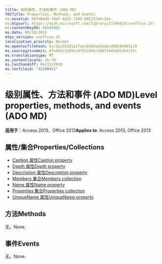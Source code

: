 ```yaml
---
title: 级别属性、方法和事件 (ADO MD)
TOCTitle: Properties, Methods, and Events
ms:assetid: 68fd04d9-f0e7-4425-7388-802337a6c1da
ms:mtpsurl: https://msdn.microsoft.com/library/JJ249413(v=office.15)
ms:contentKeyID: 48545401
ms.date: 09/18/2015
mtps_version: v=office.15
localization_priority: Normal
ms.openlocfilehash: ecc1a1352d1a1feec616daa3ae6cd8054bd651c9
ms.sourcegitcommit: 8fe462c32b91c87911942c188f3445e85a54137c
ms.translationtype: MT
ms.contentlocale: zh-CN
ms.lasthandoff: 04/23/2019
ms.locfileid: "32290011"
---
```

# <a name="level-properties-methods-and-events-ado-md"></a><span data-ttu-id="4f69a-102">级别属性、方法和事件 (ADO MD)</span><span class="sxs-lookup"><span data-stu-id="4f69a-102">Level properties, methods, and events (ADO MD)</span></span>

<span data-ttu-id="4f69a-103">**适用于**：Access 2013、Office 2013</span><span class="sxs-lookup"><span data-stu-id="4f69a-103">**Applies to**: Access 2013, Office 2013</span></span>

## <a name="propertiescollections"></a><span data-ttu-id="4f69a-104">属性/集合</span><span class="sxs-lookup"><span data-stu-id="4f69a-104">Properties/Collections</span></span>

- [<span data-ttu-id="4f69a-105">Caption 属性</span><span class="sxs-lookup"><span data-stu-id="4f69a-105">Caption property</span></span>](caption-property-ado-md.md)
- [<span data-ttu-id="4f69a-106">Depth 属性</span><span class="sxs-lookup"><span data-stu-id="4f69a-106">Depth property</span></span>](depth-property-ado-md.md)
- [<span data-ttu-id="4f69a-107">Description 属性</span><span class="sxs-lookup"><span data-stu-id="4f69a-107">Description property</span></span>](description-property-ado-md.md)
- [<span data-ttu-id="4f69a-108">Members 集合</span><span class="sxs-lookup"><span data-stu-id="4f69a-108">Members collection</span></span>](members-collection-ado-md.md)
- [<span data-ttu-id="4f69a-109">Name 属性</span><span class="sxs-lookup"><span data-stu-id="4f69a-109">Name property</span></span>](name-property-ado-md.md)
- [<span data-ttu-id="4f69a-110">Properties 集合</span><span class="sxs-lookup"><span data-stu-id="4f69a-110">Properties collection</span></span>](properties-collection-ado.md)
- [<span data-ttu-id="4f69a-111">UniqueName 属性</span><span class="sxs-lookup"><span data-stu-id="4f69a-111">UniqueName property</span></span>](uniquename-property-ado-md.md)

## <a name="methods"></a><span data-ttu-id="4f69a-112">方法</span><span class="sxs-lookup"><span data-stu-id="4f69a-112">Methods</span></span>

<span data-ttu-id="4f69a-113">无。</span><span class="sxs-lookup"><span data-stu-id="4f69a-113">None.</span></span>

## <a name="events"></a><span data-ttu-id="4f69a-114">事件</span><span class="sxs-lookup"><span data-stu-id="4f69a-114">Events</span></span>

<span data-ttu-id="4f69a-115">无。</span><span class="sxs-lookup"><span data-stu-id="4f69a-115">None.</span></span>


